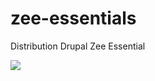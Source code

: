 zee-essentials
==============

Distribution Drupal Zee Essential

![](https://dl.dropboxusercontent.com/u/17091715/ZeeEssentials-Logo.jpg)

